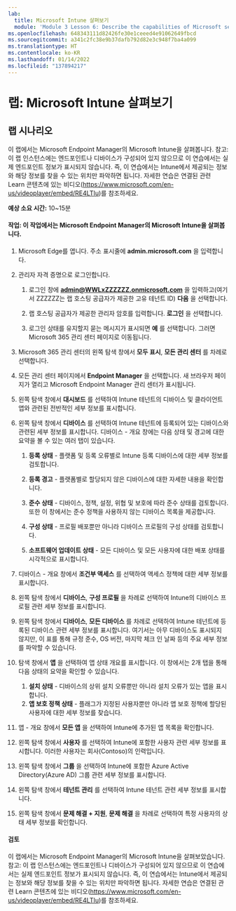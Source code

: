 ```yaml
---
lab:
  title: Microsoft Intune 살펴보기
  module: 'Module 3 Lesson 6: Describe the capabilities of Microsoft security solutions: Describe endpoint security with Microsoft Intune'
ms.openlocfilehash: 648343111d82426fe30e1ceeed4e91062649fbcd
ms.sourcegitcommit: a341c2fc38e9b37dafb792d82e3c948f7ba4a099
ms.translationtype: HT
ms.contentlocale: ko-KR
ms.lasthandoff: 01/14/2022
ms.locfileid: "137894217"
---
```

# <a name="lab-explore-microsoft-intune"></a>랩: Microsoft Intune 살펴보기

## <a name="lab-scenario"></a>랩 시나리오

이 랩에서는 Microsoft Endpoint Manager의 Microsoft Intune을 살펴봅니다. 참고: 이 랩 인스턴스에는 엔드포인트나 디바이스가 구성되어 있지 않으므로 이 연습에서는 실제 엔드포인트 정보가 표시되지 않습니다. 즉, 이 연습에서는 Intune에서 제공되는 정보와 해당 정보를 찾을 수 있는 위치만 파악하면 됩니다.  자세한 연습은 연결된 관련 Learn 콘텐츠에 있는 비디오(<https://www.microsoft.com/en-us/videoplayer/embed/RE4LTIu>)를 참조하세요.

**예상 소요 시간:** 10~15분

#### <a name="task-in-this-task-you-will-explore-microsoft-intune-in-microsoft-endpoint-manager"></a>작업: 이 작업에서는 Microsoft Endpoint Manager의 Microsoft Intune을 살펴봅니다.

1. Microsoft Edge를 엽니다. 주소 표시줄에 **admin.microsoft.com** 을 입력합니다.

1. 관리자 자격 증명으로 로그인합니다.
    1. 로그인 창에 **admin@WWLxZZZZZZ.onmicrosoft.com** 을 입력하고(여기서 ZZZZZZ는 랩 호스팅 공급자가 제공한 고유 테넌트 ID) **다음** 을 선택합니다.
    
    1. 랩 호스팅 공급자가 제공한 관리자 암호를 입력합니다. **로그인** 을 선택합니다.
    1. 로그인 상태를 유지할지 묻는 메시지가 표시되면 **예** 를 선택합니다. 그러면 Microsoft 365 관리 센터 페이지로 이동됩니다.

1. Microsoft 365 관리 센터의 왼쪽 탐색 창에서 **모두 표시**, **모든 관리 센터** 를 차례로 선택합니다.

1. 모든 관리 센터 페이지에서 **Endpoint Manager** 을 선택합니다.  새 브라우저 페이지가 열리고 Microsoft Endpoint Manager 관리 센터가 표시됩니다.

1. 왼쪽 탐색 창에서 **대시보드** 를 선택하여 Intune 테넌트의 디바이스 및 클라이언트 앱와 관련된 전반적인 세부 정보를 표시합니다.

1. 왼쪽 탐색 창에서 **디바이스** 를 선택하여 Intune 테넌트에 등록되어 있는 디바이스와 관련된 세부 정보를 표시합니다. 디바이스 - 개요 창에는 다음 상태 및 경고에 대한 요약을 볼 수 있는 여러 탭이 있습니다.
    1. **등록 상태** - 플랫폼 및 등록 오류별로 Intune 등록 디바이스에 대한 세부 정보를 검토합니다.
    
    1. **등록 경고** - 플랫폼별로 할당되지 않은 디바이스에 대한 자세한 내용을 확인합니다.
    1. **준수 상태** - 디바이스, 정책, 설정, 위협 및 보호에 따라 준수 상태를 검토합니다. 또한 이 창에서는 준수 정책을 사용하지 않는 디바이스 목록을 제공합니다.
    1. **구성 상태** - 프로필 배포뿐만 아니라 디바이스 프로필의 구성 상태를 검토합니다.
    1. **소프트웨어 업데이트 상태** - 모든 디바이스 및 모든 사용자에 대한 배포 상태를 시각적으로 표시합니다.

1. 디바이스 - 개요 창에서 **조건부 액세스** 를 선택하여 액세스 정책에 대한 세부 정보를 표시합니다.

1. 왼쪽 탐색 창에서 **디바이스**, **구성 프로필** 을 차례로 선택하여 Intune의 디바이스 프로필 관련 세부 정보를 표시합니다.

1. 왼쪽 탐색 창에서 **디바이스**, **모든 디바이스** 를 차례로 선택하여 Intune 테넌트에 등록된 디바이스 관련 세부 정보를 표시합니다.  여기서는 아무 디바이스도 표시되지 않지만, 이 표를 통해 규정 준수, OS 버전, 마지막 체크 인 날짜 등의 주요 세부 정보를 파악할 수 있습니다.

1. 탐색 창에서 **앱** 을 선택하여 앱 상태 개요를 표시합니다. 이 창에서는 2개 탭을 통해 다음 상태의 요약을 확인할 수 있습니다.
    1. **설치 상태** - 디바이스의 상위 설치 오류뿐만 아니라 설치 오류가 있는 앱을 표시합니다.
    1. **앱 보호 정책 상태** - 플래그가 지정된 사용자뿐만 아니라 앱 보호 정책에 할당된 사용자에 대한 세부 정보를 찾습니다.

1. 앱 - 개요 창에서 **모든 앱** 을 선택하여 Intune에 추가된 앱 목록을 확인합니다.

1. 왼쪽 탐색 창에서 **사용자** 를 선택하여 Intune에 포함한 사용자 관련 세부 정보를 표시합니다. 이러한 사용자는 회사(Contoso)의 인력입니다.

1. 왼쪽 탐색 창에서 **그룹** 을 선택하여 Intune에 포함한 Azure Active Directory(Azure AD) 그룹 관련 세부 정보를 표시합니다.

1. 왼쪽 탐색 창에서 **테넌트 관리** 를 선택하여 Intune 테넌트 관련 세부 정보를 표시합니다.

1. 왼쪽 탐색 창에서 **문제 해결 + 지원**, **문제 해결** 을 차례로 선택하여 특정 사용자의 상태 세부 정보를 확인합니다.

#### <a name="review"></a>검토

이 랩에서는 Microsoft Endpoint Manager의 Microsoft Intune을 살펴보았습니다. 참고: 이 랩 인스턴스에는 엔드포인트나 디바이스가 구성되어 있지 않으므로 이 연습에서는 실제 엔드포인트 정보가 표시되지 않습니다. 즉, 이 연습에서는 Intune에서 제공되는 정보와 해당 정보를 찾을 수 있는 위치만 파악하면 됩니다.  자세한 연습은 연결된 관련 Learn 콘텐츠에 있는 비디오(<https://www.microsoft.com/en-us/videoplayer/embed/RE4LTIu>)를 참조하세요.
